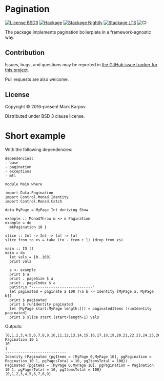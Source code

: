 # Pagination

[![License BSD3](https://img.shields.io/badge/license-BSD3-brightgreen.svg)](http://opensource.org/licenses/BSD-3-Clause)
[![Hackage](https://img.shields.io/hackage/v/pagination.svg?style=flat)](https://hackage.haskell.org/package/pagination)
[![Stackage Nightly](http://stackage.org/package/pagination/badge/nightly)](http://stackage.org/nightly/package/pagination)
[![Stackage LTS](http://stackage.org/package/pagination/badge/lts)](http://stackage.org/lts/package/pagination)
![CI](https://github.com/mrkkrp/pagination/workflows/CI/badge.svg?branch=master)

The package implements pagination boilerplate in a framework-agnostic way.

## Contribution

Issues, bugs, and questions may be reported in [the GitHub issue tracker for
this project](https://github.com/mrkkrp/pagination/issues).

Pull requests are also welcome.

## License

Copyright © 2016–present Mark Karpov

Distributed under BSD 3 clause license.

# Short example

With the following dependencies:
```
dependencies:
- base
- pagination
- exceptions
- mtl
```

```
module Main where

import Data.Pagination
import Control.Monad.Identity
import Control.Monad.Catch

data MyPage = MyPage Int deriving Show

example :: MonadThrow m => m Pagination
example = do
  mkPagination 10 1

slice :: Int -> Int -> [a] -> [a]
slice from to xs = take (to - from + 1) (drop from xs)

main :: IO ()
main = do
  let vals = [0..100]
  print vals

  a <- example
  print $ a
  print . pageSize $ a
  print . pageIndex $ a
  putStrLn "----------------------------"
  let paginated = paginate a 100 (\a b -> Identity [MyPage a, MyPage b])
  print $ paginated
  print $ runIdentity paginated
  let (MyPage start:MyPage length:[]) = paginatedItems (runIdentity paginated)
  print $ slice start (start+length-1) vals
```

Outputs:
```
[0,1,2,3,4,5,6,7,8,9,10,11,12,13,14,15,16,17,18,19,20,21,22,23,24,25,26,27,28,29,30,31,32,33,34,35,36,37,38,39,40,41,42,43,44,45,46,47,48,49,50,51,52,53,54,55,56,57,58,59,60,61,62,63,64,65,66,67,68,69,70,71,72,73,74,75,76,77,78,79,80,81,82,83,84,85,86,87,88,89,90,91,92,93,94,95,96,97,98,99,100]
Pagination 10 1
10
1
----------------------------
Identity (Paginated {pgItems = [MyPage 0,MyPage 10], pgPagination = Pagination 10 1, pgPagesTotal = 10, pgItemsTotal = 100})
Paginated {pgItems = [MyPage 0,MyPage 10], pgPagination = Pagination 10 1, pgPagesTotal = 10, pgItemsTotal = 100}
[0,1,2,3,4,5,6,7,8,9]
```
